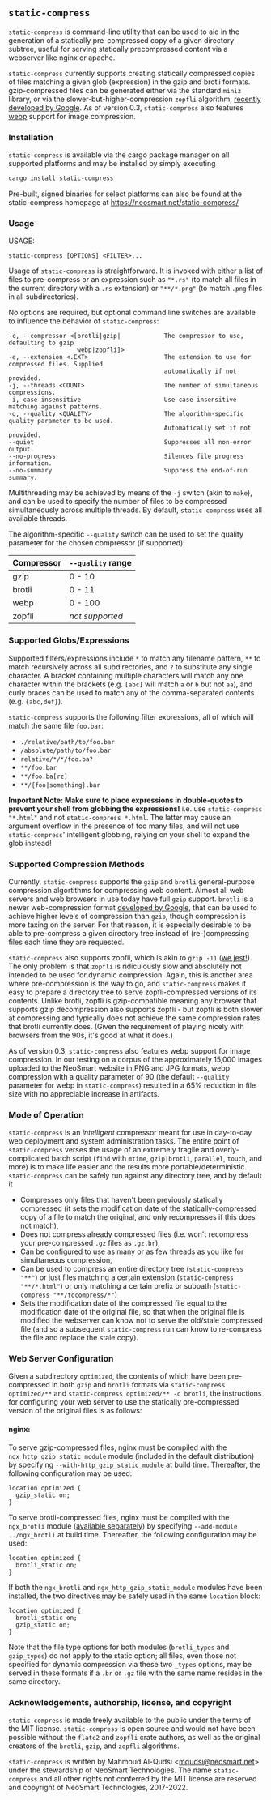 ## `static-compress`

`static-compress` is command-line utility that can be used to aid in the generation of a statically pre-compressed copy of a given directory subtree, useful for serving statically precompressed content via a webserver like nginx or apache.

`static-compress` currently supports creating statically compressed copies of files matching a given glob (expression) in the gzip and brotli formats. gzip-compressed files can be generated either via the standard `miniz` library, or via the slower-but-higher-compression `zopfli` algorithm, [recently developed by Google](https://en.wikipedia.org/wiki/Zopfli). As of version 0.3, `static-compress` also features [webp](https://developers.google.com/speed/webp/) support for image compression.

### Installation

`static-compress` is available via the cargo package manager on all supported platforms and may be installed by simply executing

```bash
cargo install static-compress
```

Pre-built, signed binaries for select platforms can also be found at the static-compress homepage at
https://neosmart.net/static-compress/

### Usage

USAGE:

    static-compress [OPTIONS] <FILTER>...
Usage of `static-compress` is straightforward. It is invoked with either a list of files to pre-compress or an expression such as `"*.rs"` (to match all files in the current directory with a `.rs` extension) or `"**/*.png"` (to match `.png` files in all subdirectories).

No options are required, but optional command line switches are available to influence the behavior of `static-compress`:

    -c, --compressor <[brotli|gzip|            The compressor to use, defaulting to gzip
                       webp|zopfli]>
    -e, --extension <.EXT>                     The extension to use for compressed files. Supplied
                                               automatically if not provided.
    -j, --threads <COUNT>                      The number of simultaneous compressions.
    -i, case-insensitive                       Use case-insensitive matching against patterns.
    -q, --quality <QUALITY>                    The algorithm-specific quality parameter to be used.
                                               Automatically set if not provided.
    --quiet                                    Suppresses all non-error output.
    --no-progress                              Silences file progress information.
    --no-summary                               Suppress the end-of-run summary.

Multithreading may be achieved by means of the `-j` switch (akin to `make`), and can be used to specify the number of files to be compressed simultaneously across multiple threads. By default, `static-compress` uses all available threads.

The algorithm-specific `--quality` switch can be used to set the quality parameter for the chosen compressor (if supported):

| Compressor | `--quality` range |
| ---------- | ----------------- |
| gzip       | 0 - 10            |
| brotli     | 0 - 11            |
| webp       | 0 - 100           |
| zopfli     | *not supported*   |

### Supported Globs/Expressions

Supported filters/expressions include `*` to match any filename pattern, `**` to match recursively across all subdirectories, and `?` to substitute any single character. A bracket containing multiple characters will match any one character within the brackets (e.g. `[abc]` will match `a` or `b` but not `aa`), and curly braces can be used to match any of the comma-separated contents (e.g. `{abc,def}`).

`static-compress` supports the following filter expressions, all of which will match the same file `foo.bar`:

* `./relative/path/to/foo.bar`
* `/absolute/path/to/foo.bar`
* `relative/*/*/foo.ba?`
* `**/foo.bar`
* `**/foo.ba[rz]`
* `**/{foo|something}.bar`

**Important Note: Make sure to place expressions in double-quotes to prevent your shell from globbing the expressions!** i.e. use `static-compress "*.html"` and not `static-compress *.html`. The latter may cause an argument overflow in the presence of too many files, and will not use `static-compress`' intelligent globbing, relying on your shell to expand the glob instead!

### Supported Compression Methods

Currently, `static-compress` supports the `gzip` and `brotli` general-purpose compression algortithms for compressing web content. Almost all web servers and web browsers in use today have full `gzip` support. `brotli` is a newer web-compression format [developed by Google](https://en.wikipedia.org/wiki/Brotli), that can be used to achieve higher levels of compression than `gzip`, though compression is more taxing on the server. For that reason, it is especially desirable to be able to pre-compress a given directory tree instead of (re-)compressing files each time they are requested.

`static-compress` also supports zopfli, which is akin to `gzip -11` ([we jest!](https://www.youtube.com/watch?v=KOO5S4vxi0o)). The only problem is that `zopfli` is ridiculously slow and absolutely not intended to be used for dynamic compression. Again, this is another area where pre-compression is the way to go, and `static-compress` makes it easy to prepare a directory tree to serve zopfli-compressed versions of its contents. Unlike brotli, zopfli is gzip-compatible meaning any browser that supports gzip decompression also supports zopfli - but zopfli is both slower at compressing and typically does not achieve the same compression rates that brotli currently does. (Given the requirement of playing nicely with browsers from the 90s, it's good at what it does.)

As of version 0.3, `static-compress` also features webp support for image compression. In our testing on a corpus of the approximately 15,000 images uploaded to the NeoSmart website in PNG and JPG formats, webp compression with a quality parameter of 90 (the default `--quality` parameter for webp in `static-compress`) resulted in a 65% reduction in file size with no appreciable increase in artifacts.

### Mode of Operation

`static-compress` is an *intelligent* compressor meant for use in day-to-day web deployment and system administration tasks. The entire point of `static-compress` verses the usage of an extremely fragile and overly-complicated batch script (`find` with `mtime`, `gzip|brotli`, `parallel`, `touch`, and more) is to make life easier and the results more portable/deterministic. `static-compress` can be safely run against any directory tree, and by default it

* Compresses only files that haven't been previously statically compressed (it sets the modification date of the statically-compressed copy of a file to match the original, and only recompresses if this does not match),
* Does not compress already compressed files (i.e. won't recompress your pre-compressed `.gz` files as `.gz.br`),
* Can be configured to use as many or as few threads as you like for simultaneous compression,
* Can be used to compress an entire directory tree (`static-compress "**"`) or just files matching a certain extension (`static-compress "**/*.html"`) or only matching a certain prefix or subpath (`static-compress "**/tocompress/*"`)
* Sets the modification date of the compressed file equal to the modification date of the original file, so that when the original file is modified the webserver can know not to serve the old/stale compressed file (and so a subsequent `static-compress` run can know to re-compress the file and replace the stale copy).

### Web Server Configuration

Given a subdirectory `optimized`, the contents of which have been pre-compressed in both `gzip` and `brotli` formats via `static-compress optimized/**` and `static-compress optimized/** -c brotli`, the instructions for configuring your web server to use the statically pre-compressed version of the original files is as follows:

#### nginx:

To serve gzip-compressed files, nginx must be compiled with the `ngx_http_gzip_static_module` module (included in the default distribution) by specifying `--with-http_gzip_static_module` at build time. Thereafter, the following configuration may be used:

```nginx
location optimized {
  gzip_static on;
}
```

To serve brotli-compressed files, nginx must be compiled with the `ngx_brotli` module ([available separately](https://github.com/google/ngx_brotli)) by specifying `--add-module ../ngx_brotli` at build time. Thereafter, the following configuration may be used:

```nginx
location optimized {
  brotli_static on;
}
```

If both the `ngx_brotli` and `ngx_http_gzip_static_module` modules have been installed, the two directives may be safely used in the same `location` block:

```nginx
location optimized {
  brotli_static on;
  gzip_static on;
}
```

Note that the file type options for both modules (``brotli_types`` and `gzip_types`) do not apply to the static option; all files, even those not specified for dynamic compression via these two `_types` options, may be served in these formats if a `.br` or `.gz` file with the same name resides in the same directory.

### Acknowledgements, authorship, license, and copyright

`static-compress` is made freely available to the public under the terms of the MIT license. `static-compress` is open source and would not have been possible without the `flate2` and `zopfli` crate authors, as well as the original creators of the `brotli`, `gzip`, and `zopfli` algorithms.

`static-compress` is written by Mahmoud Al-Qudsi <[mqudsi@neosmart.net](mailto:mqudsi@neosmart.net)> under the stewardship of NeoSmart Technologies. The name `static-compress` and all other rights not conferred by the MIT license are reserved and copyright of NeoSmart Technologies, 2017-2022.
